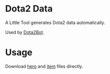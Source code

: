 # Dota2 Data

A Little Tool generates Dota2 data automatically.

Used by [Dota2Bot](https://github.com/ZegWe/Dota2Bot).

# Usage

Download [hero](https://raw.githubusercontent.com/ZegWe/Dota2Data/main/data/hero.json) and [item](https://raw.githubusercontent.com/ZegWe/Dota2Data/main/data/item.json) files directly.